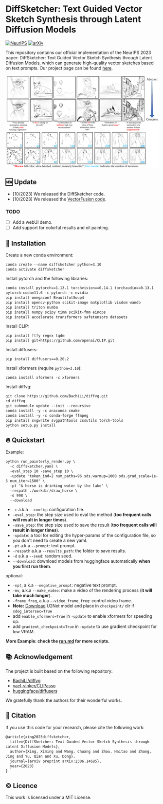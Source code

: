 # DiffSketcher: Text Guided Vector Sketch Synthesis through Latent Diffusion Models

[![NeurIPS](https://img.shields.io/badge/NeurIPS-2023-98E4FF.svg)](https://arxiv.org/abs/2306.14685) [![arXiv](https://img.shields.io/badge/arXiv-2306.14685-b31b1b.svg)](https://arxiv.org/abs/2306.14685)

This repository contains our official implementation of the NeurIPS 2023 paper: DiffSketcher: Text Guided Vector Sketch
Synthesis through Latent Diffusion Models, which can generate high-quality vector sketches based on text prompts. Our
project page can be found [here](https://ximinng.github.io/DiffSketcher-project/).

![title](./img/title.png)

## :new: Update

- [10/2023] We released the DiffSketcher code.
- [10/2023] We released the [VectorFusion code](https://github.com/ximinng/VectorFusion-pytorch).

### TODO

- [ ] Add a webUI demo.
- [ ] Add support for colorful results and oil painting.

## :wrench: Installation

Create a new conda environment:

```shell
conda create --name diffsketcher python=3.10
conda activate diffsketcher
```

Install pytorch and the following libraries:

```shell
conda install pytorch==1.13.1 torchvision==0.14.1 torchaudio==0.13.1 pytorch-cuda=11.6 -c pytorch -c nvidia
pip install omegaconf BeautifulSoup4
pip install opencv-python scikit-image matplotlib visdom wandb
pip install triton numba
pip install numpy scipy timm scikit-fmm einops
pip install accelerate transformers safetensors datasets
```

Install CLIP:

```shell
pip install ftfy regex tqdm
pip install git+https://github.com/openai/CLIP.git
```

Install diffusers:

```shell
pip install diffusers==0.20.2
```

Install xformers (require `python=3.10`):

```shell
conda install xformers -c xformers
```

Install diffvg:

```shell
git clone https://github.com/BachiLi/diffvg.git
cd diffvg
git submodule update --init --recursive
conda install -y -c anaconda cmake
conda install -y -c conda-forge ffmpeg
pip install svgwrite svgpathtools cssutils torch-tools
python setup.py install
```

## 🔥 Quickstart

Example:

```shell
python run_painterly_render.py \ 
  -c diffsketcher.yaml \
  -eval_step 10 -save_step 10 \
  -update "token_ind=2 num_paths=96 sds.warmup=1000 sds.grad_scale=1e-5 num_iter=1500" \ 
  -pt "A horse is drinking water by the lake" \ 
  -respath ./workdir/draw_horse \ 
  -d 998 \
  --download
```

- `-c` a.k.a `--config`: configuration file.
- `-eval_step`: the step size used to eval the method (**too frequent calls will result in longer times**).
- `-save_step`: the step size used to save the result (**too frequent calls will result in longer times**).
- `-update`: a tool for editing the hyper-params of the configuration file, so you don't need to create a new yaml.
- `-pt` a.k.a `--prompt`: text prompt.
- `-respath` a.k.a `--results_path`: the folder to save results.
- `-d` a.k.a `--seed`: random seed.
- `--download`: download models from huggingface automatically **when you first run them**.

optional:

- `-npt`, a.k.a `--negative_prompt`: negative text prompt.
- `-mv`, a.k.a `--make_video`: make a video of the rendering process (**it will take much longer**).
- `-frame_freq`, a.k.a `--video_frame_freq`: control video frame.
- **Note:** [Download](https://huggingface.co/akhaliq/CLIPasso/blob/main/u2net.pth) U2Net model and place
  in `checkpoint/` dir if `xdog_intersec=True`
- add `enable_xformers=True` in `-update` to enable xformers for speeding up.
- add `gradient_checkpoint=True` in `-update` to use gradient checkpoint for low VRAM.

**More Example: check the [run.md](https://github.com/ximinng/DiffSketcher/blob/main/run.md) for more scripts.**

## :books: Acknowledgement

The project is built based on the following repository:

- [BachiLi/diffvg](https://github.com/BachiLi/diffvg)
- [yael-vinker/CLIPasso](https://github.com/yael-vinker/CLIPasso)
- [huggingface/diffusers](https://github.com/huggingface/diffusers)

We gratefully thank the authors for their wonderful works.

## :paperclip: Citation

If you use this code for your research, please cite the following work:

```
@article{xing2023diffsketcher,
  title={DiffSketcher: Text Guided Vector Sketch Synthesis through Latent Diffusion Models},
  author={Xing, Ximing and Wang, Chuang and Zhou, Haitao and Zhang, Jing and Yu, Qian and Xu, Dong},
  journal={arXiv preprint arXiv:2306.14685},
  year={2023}
}
```

## :copyright: Licence

This work is licensed under a MIT License.